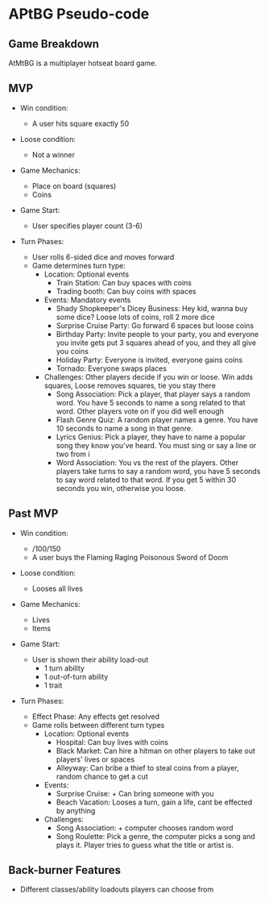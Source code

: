 # APtBG Pseudo-code

## Game Breakdown

AtMtBG is a multiplayer hotseat board game.

## MVP

- Win condition:
  - A user hits square exactly 50
- Loose condition:
  - Not a winner

- Game Mechanics:
  - Place on board (squares)
  - Coins

- Game Start:
  - User specifies player count (3-6)
- Turn Phases:
  - User rolls 6-sided dice and moves forward
  - Game determines turn type:
    - Location: Optional events
      - Train Station: Can buy spaces with coins
      - Trading booth: Can buy coins with spaces
    - Events: Mandatory events
      - Shady Shopkeeper's Dicey Business: Hey kid, wanna buy some dice? Loose lots of coins, roll 2 more dice
      - Surprise Cruise Party: Go forward 6 spaces but loose coins
      - Birthday Party: Invite people to your party, you and everyone you invite gets put 3 squares ahead of you, and they all give you coins
      - Holiday Party: Everyone is invited, everyone gains coins
      - Tornado: Everyone swaps places
    - Challenges: Other players decide if you win or loose. Win adds squares, Loose removes squares, tie you stay there
      - Song Association: Pick a player, that player says a random word. You have 5 seconds to name a song related to that word. Other players vote on if you did well enough
      - Flash Genre Quiz: A random player names a genre. You have 10 seconds to name a song in that genre.
      - Lyrics Genius: Pick a player, they have to name a popular song they know you've heard. You must sing or say a line or two from i
      - Word Association: You vs the rest of the players. Other players take turns to say a random word, you have 5 seconds to say word related to that word. If you get 5 within 30 seconds you win, otherwise you loose.

## Past MVP

- Win condition:
  - /100/150
  - A user buys the Flaming Raging Poisonous Sword of Doom
- Loose condition:
  - Looses all lives

- Game Mechanics:
  - Lives
  - Items

- Game Start:
  - User is shown their ability load-out
    - 1 turn ability
    - 1 out-of-turn ability
    - 1 trait
- Turn Phases:
  - Effect Phase: Any effects get resolved
  - Game rolls between different turn types
    - Location: Optional events
      - Hospital: Can buy lives with coins
      - Black Market: Can hire a hitman on other players to take out players' lives or spaces
      - Alleyway: Can bribe a thief to steal coins from a player, random chance to get a cut
    - Events:
      - Surprise Cruise: + Can bring someone with you
      - Beach Vacation: Looses a turn, gain a life, cant be effected by anything
    - Challenges:
      - Song Association: + computer chooses random word
      - Song Roulette: Pick a genre, the computer picks a song and plays it. Player tries to guess what the title or artist is.

## Back-burner Features

- Different classes/ability loadouts players can choose from
